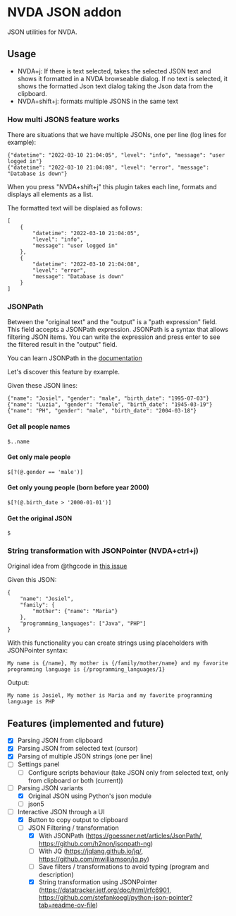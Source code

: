 # NVDA JSON addon

JSON utilities for NVDA.

## Usage

* NVDA+j: If there is text selected, takes the selected JSON text and shows it formatted in a NVDA browseable dialog. If no text is selected, it shows the formatted Json text dialog taking the Json data from the clipboard.
* NVDA+shift+j: formats multiple JSONS in the same text

### How multi JSONS feature works

There are situations that we have multiple JSONs, one per line (log lines for example):

```
{"datetime": "2022-03-10 21:04:05", "level": "info", "message": "user logged in"}
{"datetime": "2022-03-10 21:04:08", "level": "error", "message": "Database is down"}
```

When you press "NVDA+shift+j" this plugin takes each line, formats and displays all elements as a list.

The formatted text will be displaied as follows:

```
[
    {
        "datetime": "2022-03-10 21:04:05",
        "level": "info",
        "message": "user logged in"
    },
    {
        "datetime": "2022-03-10 21:04:08",
        "level": "error",
        "message": "Database is down"
    }
]
```

### JSONPath

Between the "original text" and the "output" is a "path expression" field.
This field accepts a JSONPath expression.
JSONPath is a syntax that allows filtering JSON items. You can write the
expression and press enter to see the filtered result in the "output" field.

You can learn JSONPath in the [documentation](https://goessner.net/articles/JsonPath/)

Let's discover this feature by example.

Given these JSON lines:

```
{"name": "Josiel", "gender": "male", "birth_date": "1995-07-03"}
{"name": "Luzia", "gender": "female", "birth_date": "1945-03-19"}
{"name": "PH", "gender": "male", "birth_date": "2004-03-18"}
```

#### Get all people names

```
$..name
```

#### Get only male people

```
$[?(@.gender == 'male')]
```

#### Get only young people (born before year 2000)

```
$[?(@.birth_date > '2000-01-01')]
```

#### Get the original JSON

```
$
```

### String transformation with JSONPointer (NVDA+ctrl+j)

Original idea from @thgcode in [this issue](https://github.com/JosielSantos/nvda-json/issues/6)

Given this JSON:

```
{
    "name": "Josiel",
    "family": {
        "mother": {"name": "Maria"}
    },
    "programming_languages": ["Java", "PHP"]
}
```

With this functionality you can create strings using placeholders with JSONPointer syntax:

```
My name is {/name}, My mother is {/family/mother/name} and my favorite programming language is {/programming_languages/1}
```

Output:

```
My name is Josiel, My mother is Maria and my favorite programming language is PHP
```

## Features (implemented and future)

* [x] Parsing JSON from clipboard
* [x] Parsing JSON from selected text (cursor)
* [x] Parsing of multiple JSON strings (one per line)
* [ ] Settings panel
  * [ ] Configure scripts behaviour (take JSON only from selected text, only from clipboard or both (current))
* [ ] Parsing JSON variants
  * [x] Original JSON using Python's json module
  * [ ] json5
* [ ] Interactive JSON through a UI
  * [x] Button to copy output to clipboard
  * [ ] JSON Filtering / transformation
    * [x] With JSONPath (https://goessner.net/articles/JsonPath/, https://github.com/h2non/jsonpath-ng)
    * [ ] With JQ (https://jqlang.github.io/jq/, https://github.com/mwilliamson/jq.py)
    * [ ] Save filters / transformations to avoid typing (program and description)
    * [x] String transformation using JSONPointer (https://datatracker.ietf.org/doc/html/rfc6901, https://github.com/stefankoegl/python-json-pointer?tab=readme-ov-file)
